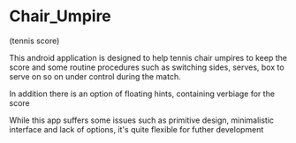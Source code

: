 Chair_Umpire
============

(tennis score)

This android application is designed to help tennis chair umpires to keep the score and some routine procedures such as switching sides, serves, box to serve on so on under control during the match.

In addition there is an option of floating hints, containing  verbiage for the score

While this app suffers some issues such as primitive design, minimalistic interface and lack of options, it's quite flexible for futher development
